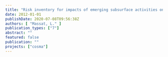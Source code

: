 ```yaml
---
title: "Risk inventory for impacts of emerging subsurface activities on groundwater"
date: 2012-01-01
publishDate: 2020-07-08T09:56:38Z
authors: [ "Massat, L." ]
publication_types: ["7"]
abstract: ""
featured: false
publication: ""
projects: ["cosma"]
---
```


